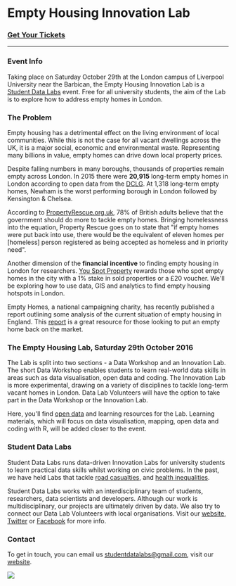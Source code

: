 # Empty Housing Innovation Lab

### [Get Your Tickets](https://www.eventbrite.co.uk/e/empty-housing-innovation-lab-tickets-27443479185)
---

### Event Info
Taking place on Saturday October 29th at the London campus of Liverpool University near the Barbican, the Empty Housing Innovation Lab is a [Student Data Labs](https://studentdatalabs.com) event. Free for all university students, the aim of the Lab is to explore how to address empty homes in London. 

### The Problem
Empty housing has a detrimental effect on the living environment of local communities. While this is not the case for all vacant dwellings across the UK, it is a major social, economic and environmental waste. Representing many billions in value, empty homes can drive down local property prices.

Despite falling numbers in many boroughs, thousands of properties remain empty across London. In 2015 there were <b>20,915</b> long-term empty homes in London according to open data from the [DCLG](https://www.gov.uk/government/statistical-data-sets/live-tables-on-dwelling-stock-including-vacants). At 1,318 long-term empty homes, Newham is the worst performing borough in London followed by Kensington & Chelsea.

According to [PropertyRescue.org.uk](http://www.propertyrescue.co.uk/about-property-rescue/home-buyers-news/entryid/1158/empty-homes-in-england/), 78% of British adults believe that the government should do more to tackle empty homes. Bringing homelessness into the equation, Property Rescue goes on to state that "if empty homes were put back into use, there would be the equivalent of eleven homes per [homeless] person registered as being accepted as homeless and in priority need".

Another dimension of the <b>financial incentive</b> to finding empty housing in London for researchers. [You Spot Property](http://youspotproperty.com/) rewards those who spot empty homes in the city with a 1% stake in sold properties or a £20 voucher. We'll be exploring how to use data, GIS and analytics to find empty housing hotspots in London.

Empty Homes, a national campaigning charity, has recently published a report outlining some analysis of the current situation of empty housing in England. This [report](http://www.emptyhomes.com/wp-content/uploads/2011/05/Empty-Homes-in-England-Final-September-2016.pdf) is a great resource for those looking to put an empty home back on the market.

### The Empty Housing Lab, Saturday 29th October 2016
The Lab is split into two sections - a Data Workshop and an Innovation Lab. The short Data Workshop enables students to learn real-world data skills in areas such as data visualisation, open data and coding. The Innovation Lab is more experimental, drawing on a variety of disciplines to tackle long-term vacant homes in London. Data Lab Volunteers will have the option to take part in the Data Workshop or the Innovation Lab.

Here, you'll find [open data](https://github.com/StudentDataLabs/EmptyHousingInnovationLab/tree/master/data) and learning resources for the Lab. Learning materials, which will focus on data visualisation, mapping, open data and coding with R, will be added closer to the event.

### Student Data Labs
Student Data Labs runs data-driven Innovation Labs for university students to learn practical data skills whilst working on civic problems. In the past, we have held Labs that tackle [road casualties](https://github.com/StudentDataLabs/VisionZeroInnovationLab), and [health inequalities](https://github.com/StudentDataLabs/HealthInnovationLab). 

Student Data Labs works with an interdisciplinary team of students, researchers, data scientists and developers. Although our work is multidisciplinary, our projects are ultimately driven by data. We also try to connect our Data Lab Volunteers with local organisations. Visit our [website](http://studentdatalabs.com/), [Twitter](https://twitter.com/StudentDataLabs) or [Facebook](https://www.facebook.com/StudentDataLabs) for more info.

### Contact
To get in touch, you can email us <u>studentdatalabs@gmail.com</u>, visit our [website](https://studentdatalabs.com).

![](https://studentdatalabs.files.wordpress.com/2016/01/newlogo4-e1460235034568.png)
